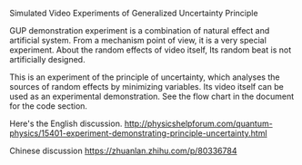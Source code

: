 Simulated Video Experiments of Generalized Uncertainty Principle

GUP demonstration experiment is a combination of natural effect and artificial system. From a mechanism point of view, it is a very special experiment. About the random effects of video itself, Its random beat is not artificially designed.

This is an experiment of the principle of uncertainty, which analyses the sources of random effects by minimizing variables. 
Its video itself can be used as an experimental demonstration. See the flow chart in the document for the code section.



Here's the English discussion.
http://physicshelpforum.com/quantum-physics/15401-experiment-demonstrating-principle-uncertainty.html

Chinese discussion
https://zhuanlan.zhihu.com/p/80336784
